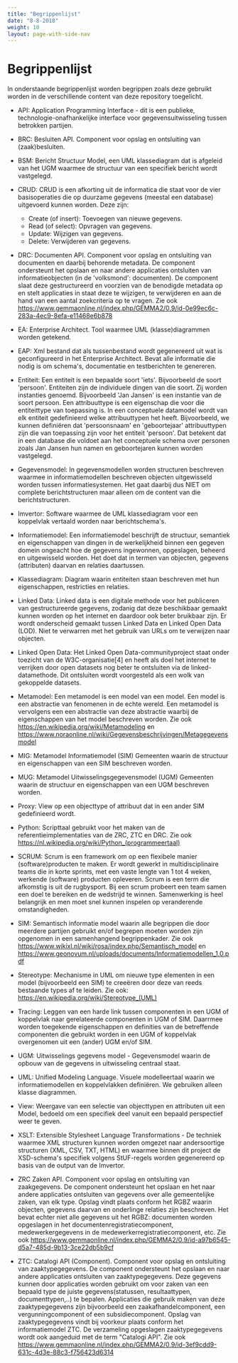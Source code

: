 ```yaml
---
title: "Begrippenlijst"
date: "8-8-2018"
weight: 10
layout: page-with-side-nav
---
```


# Begrippenlijst

In onderstaande begrippenlijst worden begrippen zoals deze gebruikt worden in de verschillende
content van deze repository toegelicht.

- API: Application Programming Interface - dit is een publieke, technologie-onafhankelijke interface
  voor gegevensuitwisseling tussen betrokken partijen.
- BRC: Besluiten API. Component voor opslag en ontsluiting van (zaak)besluiten.
- BSM: Bericht Structuur Model, een UML klassediagram dat is afgeleid van het UGM waarmee de
  structuur van een specifiek bericht wordt vastgelegd.
- CRUD: CRUD is een afkorting uit de informatica die staat voor de vier basisoperaties die op
  duurzame gegevens (meestal een database) uitgevoerd kunnen worden. Deze zijn:
  - Create (of insert): Toevoegen van nieuwe gegevens.
  - Read (of select): Opvragen van gegevens.
  - Update: Wijzigen van gegevens.
  - Delete: Verwijderen van gegevens.

- DRC: Documenten API. Component voor opslag en ontsluiting van documenten en daarbij behorende
  metadata. De component ondersteunt het opslaan en naar andere applicaties ontsluiten van
  informatieobjecten (in de 'volksmond': documenten). De component slaat deze gestructureerd en
  voorzien van de benodigde metadata op en stelt applicaties in staat deze te wijzigen, te
  verwijderen en aan de hand van een aantal zoekcriteria op te vragen. Zie ook
  https://www.gemmaonline.nl/index.php/GEMMA2/0.9/id-0e99ec6c-283a-4ec9-8efa-e11468e6b878
- EA: Enterprise Architect. Tool waarmee UML (klasse)diagrammen worden getekend.
- EAP: Xml bestand dat als tussenbestand wordt gegenereerd uit wat is geconfigureerd in het
  Enterprise Architect. Bevat alle informatie die nodig is om schema's, documentatie en
  testberichten te genereren.
- Entiteit: Een entiteit is een bepaalde soort 'iets'. Bijvoorbeeld de soort 'persoon'. Entiteiten
  zijn de individuele dingen van die soort. Zij worden instanties genoemd. Bijvoorbeeld 'Jan Jansen'
  is een instantie van de soort persoon. Een attribuuttype is een eigenschap die voor die
  entiteittype van toepassing is. In een conceptuele datamodel wordt van elk entiteit gedefinieerd
  welke attribuuttypen het heeft. Bijvoorbeeld, we kunnen definiëren dat 'persoonsnaam' en
  'geboortejaar' attribuuttypen zijn die van toepassing zijn voor het entiteit 'persoon'. Dat
  betekent dat in een database die voldoet aan het conceptuele schema over personen zoals Jan Jansen
  hun namen en geboortejaren kunnen worden vastgelegd.
- Gegevensmodel: In gegevensmodellen worden structuren beschreven waarmee in informatiemodellen
  beschreven objecten uitgewisseld worden tussen informatiesystemen. Het gaat daarbij dus NIET om
  complete berichtstructuren maar alleen om de content van die berichtstructuren.
- Imvertor: Software waarmee de UML klassediagram voor een koppelvlak vertaald worden naar
  berichtschema's.
- Informatiemodel: Een informatiemodel beschrijft de structuur, semantiek en eigenschappen van
  dingen in de werkelijkheid binnen een gegeven domein ongeacht hoe de gegevens ingewonnen,
  opgeslagen, beheerd en uitgewisseld worden. Het doet dat in termen van objecten, gegevens
  (attributen) daarvan en relaties daartussen.
- Klassediagram: Diagram waarin entiteiten staan beschreven met hun eigenschappen, restricties en
  relaties.
- Linked Data: Linked data is een digitale methode voor het publiceren van gestructureerde gegevens,
  zodanig dat deze beschikbaar gemaakt kunnen worden op het internet en daardoor ook beter bruikbaar
  zijn. Er wordt onderscheid gemaakt tussen Linked Data en Linked Open Data (LOD). Niet te verwarren
  met het gebruik van URLs om te verwijzen naar objecten.
- Linked Open Data: Het Linked Open Data-communityproject staat onder toezicht van de
  W3C-organisatie[4] en heeft als doel het internet te verrijken door open datasets nog beter te
  ontsluiten via de linked-datamethode. Dit ontsluiten wordt voorgesteld als een wolk van gekoppelde
  datasets.
- Metamodel: Een metamodel is een model van een model. Een model is een abstractie van fenomenen in
  de echte wereld. Een metamodel is vervolgens een een abstractie van deze abstractie waarbij de
  eigenschappen van het model beschreven worden. Zie ook https://en.wikipedia.org/wiki/Metamodeling
  en https://www.noraonline.nl/wiki/Gegevensbeschrijvingen/Metagegevensmodel
- MIG: Metamodel Informatiemodel (SIM) Gemeenten waarin de structuur en eigenschappen van een SIM
  beschreven worden.
- MUG: Metamodel Uitwisselingsgegevensmodel (UGM) Gemeenten waarin de structuur en eigenschappen van
  een UGM beschreven worden.
- Proxy: View op een objecttype of attribuut dat in een ander SIM gedefinieerd wordt.
- Python: Scripttaal gebruikt voor het maken van de referentieimplementaties van de ZRC, ZTC en DRC.
  Zie ook https://nl.wikipedia.org/wiki/Python_(programmeertaal)
- SCRUM: Scrum is een framework om op een flexibele manier (software)producten te maken. Er wordt
  gewerkt in multidisciplinaire teams die in korte sprints, met een vaste lengte van 1 tot 4 weken,
  werkende (software) producten opleveren. Scrum is een term die afkomstig is uit de rugbysport. Bij
  een scrum probeert een team samen een doel te bereiken en de wedstrijd te winnen. Samenwerking is
  heel belangrijk en men moet snel kunnen inspelen op veranderende omstandigheden.
- SIM: Semantisch informatie model waarin alle begrippen die door meerdere partijen gebruikt en/of
  begrepen moeten worden zijn opgenomen in een samenhangend begrippenkader. Zie ook
  https://www.wikixl.nl/wiki/rosa/index.php/Semantisch_model en
  https://www.geonovum.nl/uploads/documents/Informatiemodellen_1.0.pdf
- Stereotype: Mechanisme in UML om nieuwe type elementen in een model (bijvoorbeeld een SIM) te
  creeëren door deze van reeds bestaande types af te leiden. Zie ook:
  https://en.wikipedia.org/wiki/Stereotype_(UML)
- Tracing: Leggen van een harde link tussen componenten in een UGM of koppelvlak naar gerelateerde
  componenten in UGM of SIM. Daarrmee worden toegekende eigenschappen en definities van de
  betreffende componenten die gebruikt worden in een UGM of koppelvlak overgenomen uit een (ander)
  UGM en/of SIM.
- UGM: Uitwisselings gegevens model - Gegevensmodel waarin de opbouw van de gegevens in uitwisseling
  centraal staat.
- UML: Unified Modeling Language. Visuele modelleertaal waarin we informatiemodellen en
  koppelvlakken definiëren. We gebruiken alleen klasse diagrammen.
- View: Weergave van een selectie van objecttypen en attributen uit een Model, bedoeld om een
  specifiek deel vanuit een bepaald perspectief weer te geven.
- XSLT: Extensible Stylesheet Language Transformations - De techniek waarmee XML structuren kunnen
  worden omgezet naar andersoortige structuren (XML, CSV, TXT, HTML) en waarmee binnen dit project
  de XSD-schema's specifiek volgens StUF-regels worden gegenereerd op basis van de output van de
  Imvertor.
- ZRC Zaken API. Component voor opslag en ontsluiting van zaakgegevens. De component ondersteunt het
  opslaan en het naar andere applicaties ontsluiten van gegevens over alle gemeentelijke zaken, van
  elk type. Opslag vindt plaats conform het RGBZ waarin objecten, gegevens daarvan en onderlinge
  relaties zijn beschreven. Het bevat echter niet alle gegevens uit het RGBZ: documenten worden
  opgeslagen in het documentenregistratiecomponent, medewerkergegevens in de
  medewerkerregistratiecomponent, etc. Zie ook
  https://www.gemmaonline.nl/index.php/GEMMA2/0.9/id-a97b6545-d5a7-485d-9b13-3ce22db5b9cf
- ZTC: Catalogi API (Component). Component voor opslag en ontsluiting van zaaktypegegevens. De
  component ondersteunt het opslaan en naar andere applicaties ontsluiten van zaaktypegegevens. Deze
  gegevens kunnen door applicaties worden gebruikt om voor zaken van een bepaald type de juiste
  gegevens(statussen, resultaattypen, documenttypen,..) te bepalen. Applicaties die gebruik maken
  van deze zaaktypegegevens zijn bijvoorbeeld een zaakafhandelcomponent, een vergunningcomponent of
  een subsidiecomponent. Opslag van zaaktypegegevens vindt bij voorkeur plaats conform het
  informatiemodel ZTC. De verzameling opgeslagen zaaktypegegevens wordt ook aangeduid met de term
  "Catalogi API". Zie ook
  https://www.gemmaonline.nl/index.php/GEMMA2/0.9/id-3ef9cdd9-631c-4d3e-88c3-f756423d6314
